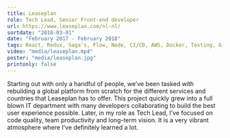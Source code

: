 ```yaml
---
title: Leaseplan
role: Tech Lead, Senior Front-end developer
url: https://www.leaseplan.com/nl-nl/
sortdate: "2018-03-01"
date: "February 2017 - February 2018"
tags: React, Redux, Saga’s, Flow, Node, CI/CD, AWS, Docker, Testing, Git, Scrum
video: "media/leaseplan.mp4"
poster: "media/leaseplan.jpg"
printonly: false
---
```

Starting out with only a handful of people, we’ve been tasked with rebuilding a global platform from scratch for the different services and countries that Leaseplan has to offer. This project quickly grew into a full blown IT department with many developers collaborating to build the best user experience possible. Later, in my role as Tech Lead, I’ve focused on code quality, team productivity and long-term vision. It is a very vibrant atmosphere where I’ve definitely learned a lot.